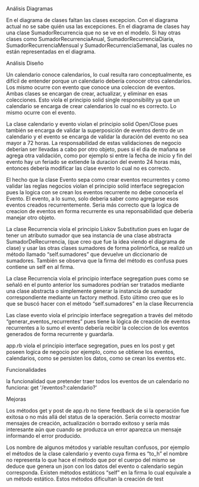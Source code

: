 Análisis Diagramas
 
En el diagrama de clases faltan las clases excepcion. Con el diagrama actual no se sabe quién usa las excepciones. 
En el diagrama de clases hay una clase SumadorRecurrencia que no se ve en el modelo. Si hay otras clases como SumadorRecurrenciaAnual, SumadorRecurrenciaDiaria, SumadorRecurrenciaMensual y SumadorRecurrenciaSemanal, las cuales no están representadas en el diagrama. 
 
Análisis Diseño
 
Un calendario conoce calendarios, lo cual resulta raro conceptualmente, es difícil de entender porque un calendario debería conocer otros calendarios. Los mismo ocurre con evento que conoce una coleccion de eventos. Ambas clases se encargan de crear, actualizar, y eliminar en esas colecciones. 
Esto viola el principio solid single responsibility ya que un calendario se encarga de crear calendarios lo cual no es correcto. Lo mismo ocurre con el evento.
 
La clase calendario y evento violan el principio solid Open/Close pues también se encarga de validar la superposición de eventos dentro de un calendario y el evento se encarga de validar la duración del evento no sea mayor a 72 horas. La responsabilidad de estas validaciones de negocio deberían ser llevadas a cabo por otro objeto, pues si el dia de mañana se agrega otra validación, como por ejemplo si entre la fecha de inicio y fin del evento hay un feriado se extiende la duracion del evento 24 horas más, entonces debería modificar las clase evento lo cual no es correcto.

El hecho que la clase Evento sepa como crear eventos recurrentes y como validar las reglas negocios violan el principio solid interface segregacion pues la logica con se crean los eventos recurrente no debe conocerla el Evento. El evento, a lo sumo, solo deberia saber como agregarse esos eventos creados recurrentemente. Seria más correcto que la logica de creacion de eventos en forma recurrente es una reponsabilidad que deberia manejar otro objeto.
 
La clase Recurrencia viola el principio Liskov Substitution pues en lugar de tener un atributo sumador que sea instancia de una clase abstracta SumadorDeRecurrencia, (que creo que fue la idea viendo el diagrama de clase) y usar las otras clases sumadores de forma polimórfica, se realizó un método llamado “self.sumadores” que devuelve un diccionario de sumadores. También se observa que la firma del método es confusa pues contiene un self en al firma.
 
La clase Recurrencia viola el principio interface segregation pues como se señaló en el punto anterior los sumadores podrían ser tratados mediante una clase abstracta o simplemente generar la instancia de sumador correspondiente mediante un factory method. Esto último creo que es lo que se buscó hacer con el método “self.sumadores” en la clase Recurrencia
 
Las clase evento viola el principio interface segregation a través del método “generar_eventos_recurrentes” pues tiene la lógica de creación de eventos recurrentes a lo sumo el evento debería recibir la coleccion de los eventos generados de forma recurrente y guardarla.

app.rb viola el principio interface segregation, pues en los post y get poseen logica de negocio por ejemplo, como se obtiene los eventos, calendarios, como se persisten los datos, como se crean los eventos etc.

Funcionalidades

la funcionalidad que pretender traer todos los eventos de un calendario no funciona: get '/eventos?:calendario?'
 
Mejoras

Los métodos get y post de app.rb no tiene feedback de si la operación fue exitosa o no más allá del status de la operación. Sería correcto mostrar mensajes de creación, actualización o borrado exitoso y sería más interesante aún que cuando se produzca un error aparezca un mensaje informando el error producido.
 
Los nombre de algunos métodos y variable resultan confusos, por ejemplo el métodos de la clase calendario y evento cuya firma es “to_h” el nombre no representa lo que hace el método que por el cuerpo del mismo se deduce que genera un json con los datos del evento o calendario según corresponda. 
Existen métodos estáticos “self” en la firma lo cual equivale a un método estático. Estos métodos dificultan la creación de test
